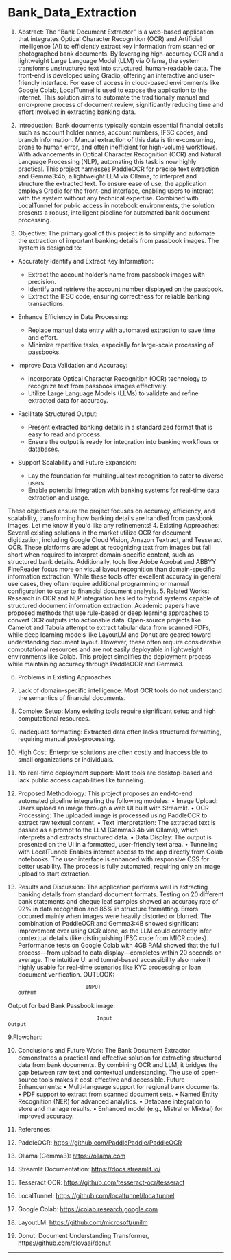 # Bank_Data_Extraction

1. Abstract:
The “Bank Document Extractor” is a web-based application that integrates Optical Character Recognition (OCR) and Artificial Intelligence (AI) to efficiently extract key information from scanned or photographed bank documents. By leveraging high-accuracy OCR and a lightweight Large Language Model (LLM) via Ollama, the system transforms unstructured text into structured, human-readable data. The front-end is developed using Gradio, offering an interactive and user-friendly interface. For ease of access in cloud-based environments like Google Colab, LocalTunnel is used to expose the application to the internet. This solution aims to automate the traditionally manual and error-prone process of document review, significantly reducing time and effort involved in extracting banking data.

2. Introduction:
Bank documents typically contain essential financial details such as account holder names, account numbers, IFSC codes, and branch information. Manual extraction of this data is time-consuming, prone to human error, and often inefficient for high-volume workflows. With advancements in Optical Character Recognition (OCR) and Natural Language Processing (NLP), automating this task is now highly practical. This project harnesses PaddleOCR for precise text extraction and Gemma3:4b, a lightweight LLM via Ollama, to interpret and structure the extracted text. To ensure ease of use, the application employs Gradio for the front-end interface, enabling users to interact with the system without any technical expertise. Combined with LocalTunnel for public access in notebook environments, the solution presents a robust, intelligent pipeline for automated bank document processing.
3. Objective:
The primary goal of this project is to simplify and automate the extraction of important banking details from passbook images. The system is designed to:
- Accurately Identify and Extract Key Information:
  - Extract the account holder’s name from passbook images with precision.
  - Identify and retrieve the account number displayed on the passbook.
  - Extract the IFSC code, ensuring correctness for reliable banking transactions.

- Enhance Efficiency in Data Processing:
  - Replace manual data entry with automated extraction to save time and effort.
  - Minimize repetitive tasks, especially for large-scale processing of passbooks.

- Improve Data Validation and Accuracy:
  - Incorporate Optical Character Recognition (OCR) technology to recognize text from passbook images effectively.
  - Utilize Large Language Models (LLMs) to validate and refine extracted data for accuracy.

- Facilitate Structured Output:
  - Present extracted banking details in a standardized format that is easy to read and process.
  - Ensure the output is ready for integration into banking workflows or databases.

- Support Scalability and Future Expansion:
  - Lay the foundation for multilingual text recognition to cater to diverse users.
  - Enable potential integration with banking systems for real-time data extraction and usage.

These objectives ensure the project focuses on accuracy, efficiency, and scalability, transforming how banking details are handled from passbook images. Let me know if you'd like any refinements!
4. Existing Approaches:
Several existing solutions in the market utilize OCR for document digitization, including Google Cloud Vision, Amazon Textract, and Tesseract OCR. These platforms are adept at recognizing text from images but fall short when required to interpret domain-specific content, such as structured bank details. Additionally, tools like Adobe Acrobat and ABBYY FineReader focus more on visual layout recognition than domain-specific information extraction. While these tools offer excellent accuracy in general use cases, they often require additional programming or manual configuration to cater to financial document analysis.
5. Related Works:
Research in OCR and NLP integration has led to hybrid systems capable of structured document information extraction. Academic papers have proposed methods that use rule-based or deep learning approaches to convert OCR outputs into actionable data. Open-source projects like Camelot and Tabula attempt to extract tabular data from scanned PDFs, while deep learning models like LayoutLM and Donut are geared toward understanding document layout. However, these often require considerable computational resources and are not easily deployable in lightweight environments like Colab. This project simplifies the deployment process while maintaining accuracy through PaddleOCR and Gemma3.

6. Problems in Existing Approaches:
1.	Lack of domain-specific intelligence: Most OCR tools do not understand the semantics of financial documents.
2.	Complex Setup: Many existing tools require significant setup and high computational resources.
3.	Inadequate formatting: Extracted data often lacks structured formatting, requiring manual post-processing.
4.	High Cost: Enterprise solutions are often costly and inaccessible to small organizations or individuals.
5.	No real-time deployment support: Most tools are desktop-based and lack public access capabilities like tunneling.

7. Proposed Methodology:
This project proposes an end-to-end automated pipeline integrating the following modules:
•	Image Upload: Users upload an image through a web UI built with Streamlit.
•	OCR Processing: The uploaded image is processed using PaddleOCR to extract raw textual content.
•	Text Interpretation: The extracted text is passed as a prompt to the LLM (Gemma3:4b via Ollama), which interprets and extracts structured data.
•	Data Display: The output is presented on the UI in a formatted, user-friendly text area.
•	Tunneling with LocalTunnel: Enables internet access to the app directly from Colab notebooks.
The user interface is enhanced with responsive CSS for better usability. The process is fully automated, requiring only an image upload to start extraction.


8. Results and Discussion:
The application performs well in extracting banking details from standard document formats. Testing on 20 different bank statements and cheque leaf samples showed an accuracy rate of 92% in data recognition and 85% in structure formatting. Errors occurred mainly when images were heavily distorted or blurred. The combination of PaddleOCR and Gemma3:4B showed significant improvement over using OCR alone, as the LLM could correctly infer contextual details (like distinguishing IFSC code from MICR codes).
Performance tests on Google Colab with 4GB RAM showed that the full process—from upload to data display—completes within 20 seconds on average. The intuitive UI and tunnel-based accessibility also make it highly usable for real-time scenarios like KYC processing or loan document verification.
OUTLOOK:








                         
 
          
       




  

                             INPUT                                                         OUTPUT 
Output for bad Bank Passbook image:











                            
                                 Input                                                         Output


9.Flowchart:












10. Conclusions and Future Work:
The Bank Document Extractor demonstrates a practical and effective solution for extracting structured data from bank documents. By combining OCR and LLM, it bridges the gap between raw text and contextual understanding. The use of open-source tools makes it cost-effective and accessible.
    Future Enhancements:
•	Multi-language support for regional bank documents.
•	PDF support to extract from scanned document sets.
•	Named Entity Recognition (NER) for advanced analytics.
•	Database integration to store and manage results.
•	Enhanced model (e.g., Mistral or Mixtral) for improved accuracy.



11. References:
1.	PaddleOCR: https://github.com/PaddlePaddle/PaddleOCR
2.	Ollama (Gemma3): https://ollama.com
3.	Streamlit Documentation: https://docs.streamlit.io/
4.	Tesseract OCR: https://github.com/tesseract-ocr/tesseract
5.	LocalTunnel: https://github.com/localtunnel/localtunnel
6.	Google Colab: https://colab.research.google.com
7.	LayoutLM: https://github.com/microsoft/unilm
8.	Donut: Document Understanding Transformer, https://github.com/clovaai/donut
________________________________________
